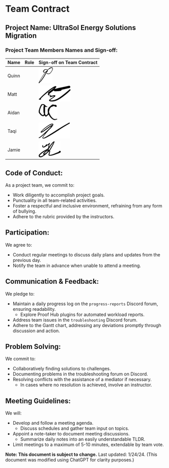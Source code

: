 # Team Contract

## Project Name: UltraSol Energy Solutions Migration
### Project Team Members Names and Sign-off:
| **Name** | **Role** | **Sign-off on Team Contract** |
| -------- | -------- | ----------------------------- |
| Quinn    |          | ![](../../../!Images/Team%20Contract%20-%20Less%20Draft-20240122110354484.webp)              |
| Matt     |          | ![](../../../!Images/Team%20Contract%20-%20Less%20Draft-20240122110354434.webp)               |
| Aidan    |          | ![](../../../!Images/Team%20Contract%20-%20Less%20Draft-20240122110354368.webp)              |
| Taqi     |          | ![](../../../!Images/Team%20Contract%20-%20Less%20Draft-20240122110354548.webp)               |
| Jamie    |          | ![](../../../!Images/Team%20Contract%20-%20Less%20Draft-20240122110354378.webp)              |

## Code of Conduct:
As a project team, we commit to:
- Work diligently to accomplish project goals.
- Punctuality in all team-related activities.
- Foster a respectful and inclusive environment, refraining from any form of bullying.
- Adhere to the rubric provided by the instructors.
## Participation:
We agree to:
- Conduct regular meetings to discuss daily plans and updates from the previous day.
- Notify the team in advance when unable to attend a meeting.
## Communication & Feedback:
We pledge to:
- Maintain a daily progress log on the `progress-reports` Discord forum, ensuring readability.
    - Explore Proof Hub plugins for automated workload reports.
- Address team issues in the `troubleshooting` Discord forum.
- Adhere to the Gantt chart, addressing any deviations promptly through discussion and action.
## Problem Solving:
We commit to:
- Collaboratively finding solutions to challenges.
- Documenting problems in the troubleshooting forum on Discord.
- Resolving conflicts with the assistance of a mediator if necessary.
    - In cases where no resolution is achieved, involve an instructor.
## Meeting Guidelines:
We will:
- Develop and follow a meeting agenda.
    - Discuss schedules and gather team input on topics.
- Appoint a note-taker to document meeting discussions.
    - Summarize daily notes into an easily understandable TLDR.
- Limit meetings to a maximum of 5-10 minutes, extendable by team vote.

**Note: This document is subject to change.** Last updated: 1/24/24.
(This document was modified using ChatGPT for clarity purposes.)
